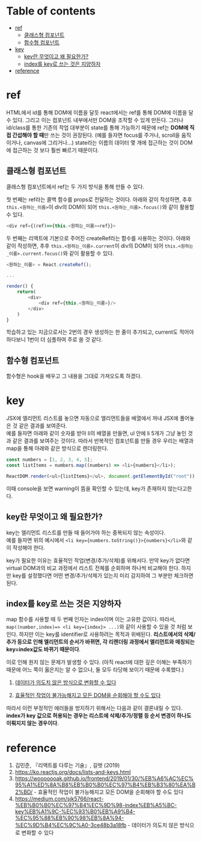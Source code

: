 # Table of contents

- [ref](#ref)
  - [클래스형 컴포넌트](#클래스형-컴포넌트)
  - [함수형 컴포넌트](#함수형-컴포넌트)
- [key](#key)
  - [key란 무엇이고 왜 필요한가?](#key란-무엇이고-왜-필요한가)
  - [index를 key로 쓰는 것은 지양하자](#index를-key로-쓰는-것은-지양하자)
- [reference](#reference)

# ref

HTML에서 id를 통해 DOM에 이름을 달듯 react에서는 ref를 통해 DOM에 이름을 달 수 있다. 그리고 이는 컴포넌트 내부에서만 DOM을 조작할 수 있게 만든다.
그러나 id/class를 통한 기존의 작업 대부분이 state를 통해 가능하기 때문에 ref는 **DOM에 직접 간섭해야 할 때**만 쓰는 것이 권장된다. (예를 들자면 focus를 주거나, scroll을 움직이거나, canvas에 그리거나...) state라는 이름의 데이터 몇 개에 접근하는 것이 DOM에 접근하는 것 보다 훨씬 빠르기 때문이다.

## 클래스형 컴포넌트

클래스형 컴포넌트에서 ref는 두 가지 방식을 통해 만들 수 있다.

첫 번째는 ref라는 콜백 함수를 props로 전달하는 것이다.
아래와 같이 작성하면, 추후 `this.<원하는_이름>`이 div의 DOM이 되어 `this.<원하는_이름>.focus()`와 같이 활용할 수 있다.

```js
<div ref={(ref)=>{this.<원하는_이름>=ref}}>
```

두 번째는 리액트에 기본으로 주어진 createRef라는 함수를 사용하는 것이다.
아래와 같이 작성하면, 추후 `this.<원하는_이름>.current`이 div의 DOM이 되어 `this.<원하는_이름>.current.focus()`와 같이 활용할 수 있다.

```js
<원하는_이름> = React.createRef();

...

render() {
    return(
        <div>
            <div ref={this.<원하는_이름>}/>
        </div>
    )
}
```

학습하고 있는 지금으로서는 2번의 경우 생성하는 한 줄이 추가되고, current도 적어야 하다보니 1번이 더 심플하여 주로 쓸 것 같다.

## 함수형 컴포넌트

함수형은 hook을 배우고 그 내용을 그대로 가져오도록 하겠다.

# key

JSX에 엘리먼트 리스트를 놓으면 자동으로 엘리먼트들을 배열에서 꺼내 JSX에 풀어놓은 것 같은 결과를 보여준다.  
예를 들자면 아래와 같이 숫자를 받아 li의 배열을 만들면, ul 안에 li 5개가 그냥 놓인 것과 같은 결과를 보여주는 것이다.
따라서 반복적인 컴포넌트를 만들 경우 우리는 배열과 map을 통해 아래와 같은 방식으로 렌더링한다.

```js
const numbers = [1, 2, 3, 4, 5];
const listItems = numbers.map((numbers) => <li>{numbers}</li>);

ReactDOM.render(<ul>{listItems}</ul>, document.getElementById("root"));
```

이때 console을 보면 warning이 뜸을 확인할 수 있는데, key가 존재하지 않는다고한다.

## key란 무엇이고 왜 필요한가?

key는 엘리먼트 리스트를 만들 때 들어가야 하는 중복되지 않는 속성이다.  
예를 들자면 위의 예시에서 `<li key={numbers.toString()}>{numbers}</li>`와 같이 작성해야 한다.

key가 필요한 이유는 효율적인 작업(변경/추가/삭제)를 위해서다.
만약 key가 없다면 virtual DOM과의 비교 과정에서 리스트 전체를 순회하며 하나씩 비교해야 한다.
하지만 key를 설정했다면 어떤 변경/추가/삭제가 있는지 미리 감지하여 그 부분만 체크하면 된다.

## index를 key로 쓰는 것은 지양하자

map 함수를 사용할 때 두 번째 인자는 index이며 이는 고유한 값이다. 따라서, `map((number,index)=> <li key={index}> ...)`와 같이 사용할 수 있을 것 처럼 보인다. 하지만 이는 key를 identifier로 사용하려는 목적과 위배된다. **리스트에서의 삭제/추가 등으로 인해 엘리먼트의 순서가 바뀌면, 각 리렌더링 과정에서 엘리먼트와 매칭되는 key=index값도 바뀌기 때문이다**.

이로 인해 원치 않는 문제가 발생할 수 있다. (아직 react에 대한 깊은 이해는 부족하기 때문에 어느 쪽이 옳은지는 알 수 없으나, 둘 모두 타당해 보이기 때문에 수록했다.)

1. [데이터가 의도치 않은 방식으로 변화할 수 있다](https://medium.com/sjk5766/react-%EB%B0%B0%EC%97%B4%EC%9D%98-index%EB%A5%BC-key%EB%A1%9C-%EC%93%B0%EB%A9%B4-%EC%95%88%EB%90%98%EB%8A%94-%EC%9D%B4%EC%9C%A0-3ce48b3a18fb)

2. [효율적인 작업이 불가능해지고 모든 DOM을 순회해야 할 수도 있다](https://wooooooak.github.io/frontend/2019/01/30/%EB%A6%AC%EC%95%A1%ED%8A%B8%EB%B0%B0%EC%97%B4%EB%B3%80%EA%B2%BD/)

따라서 이런 부정적인 에러들을 방지하기 위해서는 다음과 같이 결론내릴 수 있다. **index가 key 값으로 허용되는 경우는 리스트에 삭제/추가/정렬 등 순서 변경이 하나도 이뤄지지 않는 경우이다**.

# reference

1. 김민준, 『리액트를 다루는 기술』, 길벗 (2019)
2. https://ko.reactjs.org/docs/lists-and-keys.html
3. https://wooooooak.github.io/frontend/2019/01/30/%EB%A6%AC%EC%95%A1%ED%8A%B8%EB%B0%B0%EC%97%B4%EB%B3%80%EA%B2%BD/ - 효율적인 작업이 불가능해지고 모든 DOM을 순회해야 할 수도 있다
4. https://medium.com/sjk5766/react-%EB%B0%B0%EC%97%B4%EC%9D%98-index%EB%A5%BC-key%EB%A1%9C-%EC%93%B0%EB%A9%B4-%EC%95%88%EB%90%98%EB%8A%94-%EC%9D%B4%EC%9C%A0-3ce48b3a18fb - 데이터가 의도치 않은 방식으로 변화할 수 있다
